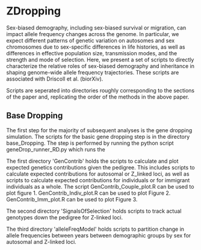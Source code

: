 # ZDropping
Sex-biased demography, including sex-biased survival or migration, can impact allele frequency changes across the genome. In particular, we expect different patterns of genetic variation on autosomes and sex chromosomes due to sex-specific differences in life histories, as well as differences in effective population size, transmission modes, and the strength and mode of selection. Here, we present a set of scripts to directly characterize the relative roles of sex-biased demography and inheritance in shaping genome-wide allele frequency trajectories. These scripts are associated with Driscoll et al. (biorXiv).

Scripts are seperated into directories roughly corresponding to the sections of the paper and, replicating the order of the methods in the above paper. 

## Base Dropping
The first step for the majority of subsequent analyses is the gene dropping simulation. The scripts for the basic gene dropping step is in the directory base_Dropping. The step is performed by running the python script geneDrop_runner_RD.py which runs the  

The first directory 'GenContrib' holds the scripts to calculate and plot expected genetics contributions given the pedigree. This includes scripts to calculate expected contributions for autosomal or Z_linked loci, as well as scripts to calculate expected contributions for individuals or for immigrant individuals as a whole. The script GenContrib_Couple_plot.R can be used to plot figure 1. GenContrib_Indiv_plot.R can be used to plot Figure 2. GenContrib_Imm_plot.R can be used to plot Figure 3.

The second directory 'SignalsOfSelection' holds scripts to track actual genotypes down the pedigree for Z-linked loci.

The third directory 'alleleFreqModel' holds scripts to partition change in allele frequencies between years between demographic groups by sex for autosomal and Z-linked loci.